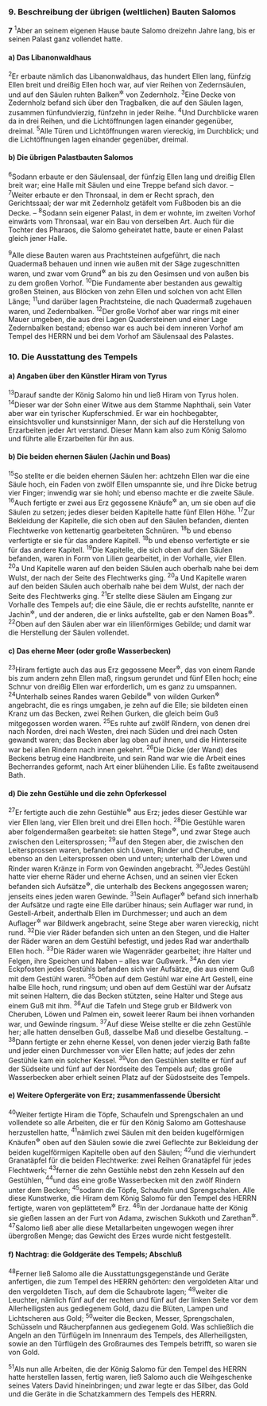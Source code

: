### 9. Beschreibung der übrigen (weltlichen) Bauten Salomos

__7__
<sup>1</sup>Aber an seinem eigenen Hause baute Salomo dreizehn Jahre lang, bis er seinen Palast ganz vollendet hatte.

#### a) Das Libanonwaldhaus

<sup>2</sup>Er erbaute nämlich das Libanonwaldhaus, das hundert Ellen lang, fünfzig Ellen breit und dreißig Ellen hoch war, auf vier Reihen von Zedernsäulen, und auf den Säulen ruhten Balken<sup title="oder: Kapitäle">&#x2732;</sup> von Zedernholz.
<sup>3</sup>Eine Decke von Zedernholz befand sich über den Tragbalken, die auf den Säulen lagen, zusammen fünfundvierzig, fünfzehn in jeder Reihe.
<sup>4</sup>Und Durchblicke waren da in drei Reihen, und die Lichtöffnungen lagen einander gegenüber, dreimal.
<sup>5</sup>Alle Türen und Lichtöffnungen waren viereckig, im Durchblick; und die Lichtöffnungen lagen einander gegenüber, dreimal.

#### b) Die übrigen Palastbauten Salomos

<sup>6</sup>Sodann erbaute er den Säulensaal, der fünfzig Ellen lang und dreißig Ellen breit war; eine Halle mit Säulen und eine Treppe befand sich davor. –
<sup>7</sup>Weiter erbaute er den Thronsaal, in dem er Recht sprach, den Gerichtssaal; der war mit Zedernholz getäfelt vom Fußboden bis an die Decke. –
<sup>8</sup>Sodann sein eigener Palast, in dem er wohnte, im zweiten Vorhof einwärts vom Thronsaal, war ein Bau von derselben Art. Auch für die Tochter des Pharaos, die Salomo geheiratet hatte, baute er einen Palast gleich jener Halle.

<sup>9</sup>Alle diese Bauten waren aus Prachtsteinen aufgeführt, die nach Quadermaß behauen und innen wie außen mit der Säge zugeschnitten waren, und zwar vom Grund<sup title="= Fundament">&#x2732;</sup> an bis zu den Gesimsen und von außen bis zu dem großen Vorhof.
<sup>10</sup>Die Fundamente aber bestanden aus gewaltig großen Steinen, aus Blöcken von zehn Ellen und solchen von acht Ellen Länge;
<sup>11</sup>und darüber lagen Prachtsteine, die nach Quadermaß zugehauen waren, und Zedernbalken.
<sup>12</sup>Der große Vorhof aber war rings mit einer Mauer umgeben, die aus drei Lagen Quadersteinen und einer Lage Zedernbalken bestand; ebenso war es auch bei dem inneren Vorhof am Tempel des HERRN und bei dem Vorhof am Säulensaal des Palastes.

### 10. Die Ausstattung des Tempels

#### a) Angaben über den Künstler Hiram von Tyrus

<sup>13</sup>Darauf sandte der König Salomo hin und ließ Hiram von Tyrus holen.
<sup>14</sup>Dieser war der Sohn einer Witwe aus dem Stamme Naphthali, sein Vater aber war ein tyrischer Kupferschmied. Er war ein hochbegabter, einsichtsvoller und kunstsinniger Mann, der sich auf die Herstellung von Erzarbeiten jeder Art verstand. Dieser Mann kam also zum König Salomo und führte alle Erzarbeiten für ihn aus.

#### b) Die beiden ehernen Säulen (Jachin und Boas)

<sup>15</sup>So stellte er die beiden ehernen Säulen her: achtzehn Ellen war die eine Säule hoch, ein Faden von zwölf Ellen umspannte sie, und ihre Dicke betrug vier Finger; inwendig war sie hohl; und ebenso machte er die zweite Säule.
<sup>16</sup>Auch fertigte er zwei aus Erz gegossene Knäufe<sup title="oder: Kapitelle">&#x2732;</sup> an, um sie oben auf die Säulen zu setzen; jedes dieser beiden Kapitelle hatte fünf Ellen Höhe.
<sup>17</sup>Zur Bekleidung der Kapitelle, die sich oben auf den Säulen befanden, dienten Flechtwerke von kettenartig gearbeiteten Schnüren.
<sup>18</sup>b und ebenso verfertigte er sie für das andere Kapitell.
<sup>18</sup>b und ebenso verfertigte er sie für das andere Kapitell.
<sup>19</sup>Die Kapitelle, die sich oben auf den Säulen befanden, waren in Form von Lilien gearbeitet, in der Vorhalle, vier Ellen.
<sup>20</sup>a Und Kapitelle waren auf den beiden Säulen auch oberhalb nahe bei dem Wulst, der nach der Seite des Flechtwerks ging.
<sup>20</sup>a Und Kapitelle waren auf den beiden Säulen auch oberhalb nahe bei dem Wulst, der nach der Seite des Flechtwerks ging.
<sup>21</sup>Er stellte diese Säulen am Eingang zur Vorhalle des Tempels auf; die eine Säule, die er rechts aufstellte, nannte er Jachin<sup title="d.h. er gründet fest">&#x2732;</sup>, und der anderen, die er links aufstellte, gab er den Namen Boas<sup title="d.h. in ihm ist Kraft">&#x2732;</sup>.
<sup>22</sup>Oben auf den Säulen aber war ein lilienförmiges Gebilde; und damit war die Herstellung der Säulen vollendet.

#### c) Das eherne Meer (oder große Wasserbecken)

<sup>23</sup>Hiram fertigte auch das aus Erz gegossene Meer<sup title="oder: große Wasserbecken">&#x2732;</sup>, das von einem Rande bis zum andern zehn Ellen maß, ringsum gerundet und fünf Ellen hoch; eine Schnur von dreißig Ellen war erforderlich, um es ganz zu umspannen.
<sup>24</sup>Unterhalb seines Randes waren Gebilde<sup title="oder: Verzierungen">&#x2732;</sup> von wilden Gurken<sup title="6,18">&#x2732;</sup> angebracht, die es rings umgaben, je zehn auf die Elle; sie bildeten einen Kranz um das Becken, zwei Reihen Gurken, die gleich beim Guß mitgegossen worden waren.
<sup>25</sup>Es ruhte auf zwölf Rindern, von denen drei nach Norden, drei nach Westen, drei nach Süden und drei nach Osten gewandt waren; das Becken aber lag oben auf ihnen, und die Hinterseite war bei allen Rindern nach innen gekehrt.
<sup>26</sup>Die Dicke (der Wand) des Beckens betrug eine Handbreite, und sein Rand war wie die Arbeit eines Becherrandes geformt, nach Art einer blühenden Lilie. Es faßte zweitausend Bath.

#### d) Die zehn Gestühle und die zehn Opferkessel

<sup>27</sup>Er fertigte auch die zehn Gestühle<sup title="d.h. fahrbare Becken oder: Kessel">&#x2732;</sup> aus Erz; jedes dieser Gestühle war vier Ellen lang, vier Ellen breit und drei Ellen hoch.
<sup>28</sup>Die Gestühle waren aber folgendermaßen gearbeitet: sie hatten Stege<sup title="oder: Verschlußstücke, Schlußleisten">&#x2732;</sup>, und zwar Stege auch zwischen den Leitersprossen;
<sup>29</sup>auf den Stegen aber, die zwischen den Leitersprossen waren, befanden sich Löwen, Rinder und Cherube, und ebenso an den Leitersprossen oben und unten; unterhalb der Löwen und Rinder waren Kränze in Form von Gewinden angebracht.
<sup>30</sup>Jedes Gestühl hatte vier eherne Räder und eherne Achsen, und an seinen vier Ecken befanden sich Aufsätze<sup title="oder: Ansätze">&#x2732;</sup>, die unterhalb des Beckens angegossen waren; jenseits eines jeden waren Gewinde.
<sup>31</sup>Sein Auflager<sup title="oder: Mundstück">&#x2732;</sup> befand sich innerhalb der Aufsätze und ragte eine Elle darüber hinaus; sein Auflager war rund, in Gestell-Arbeit, anderthalb Ellen im Durchmesser; und auch an dem Auflager<sup title="oder: Mundstück">&#x2732;</sup> war Bildwerk angebracht, seine Stege aber waren viereckig, nicht rund.
<sup>32</sup>Die vier Räder befanden sich unten an den Stegen, und die Halter der Räder waren an dem Gestühl befestigt, und jedes Rad war anderthalb Ellen hoch.
<sup>33</sup>Die Räder waren wie Wagenräder gearbeitet; ihre Halter und Felgen, ihre Speichen und Naben – alles war Gußwerk.
<sup>34</sup>An den vier Eckpfosten jedes Gestühls befanden sich vier Aufsätze, die aus einem Guß mit dem Gestühl waren.
<sup>35</sup>Oben auf dem Gestühl war eine Art Gestell, eine halbe Elle hoch, rund ringsum; und oben auf dem Gestühl war der Aufsatz mit seinen Haltern, die das Becken stützten, seine Halter und Stege aus einem Guß mit ihm.
<sup>36</sup>Auf die Tafeln und Stege grub er Bildwerk von Cheruben, Löwen und Palmen ein, soweit leerer Raum bei ihnen vorhanden war, und Gewinde ringsum.
<sup>37</sup>Auf diese Weise stellte er die zehn Gestühle her; alle hatten denselben Guß, dasselbe Maß und dieselbe Gestaltung. –
<sup>38</sup>Dann fertigte er zehn eherne Kessel, von denen jeder vierzig Bath faßte und jeder einen Durchmesser von vier Ellen hatte; auf jedes der zehn Gestühle kam ein solcher Kessel.
<sup>39</sup>Von den Gestühlen stellte er fünf auf der Südseite und fünf auf der Nordseite des Tempels auf; das große Wasserbecken aber erhielt seinen Platz auf der Südostseite des Tempels.

#### e) Weitere Opfergeräte von Erz; zusammenfassende Übersicht

<sup>40</sup>Weiter fertigte Hiram die Töpfe, Schaufeln und Sprengschalen an und vollendete so alle Arbeiten, die er für den König Salomo am Gotteshause herzustellen hatte,
<sup>41</sup>nämlich zwei Säulen mit den beiden kugelförmigen Knäufen<sup title="oder: Kapitellen">&#x2732;</sup> oben auf den Säulen sowie die zwei Geflechte zur Bekleidung der beiden kugelförmigen Kapitelle oben auf den Säulen;
<sup>42</sup>und die vierhundert Granatäpfel für die beiden Flechtwerke: zwei Reihen Granatäpfel für jedes Flechtwerk;
<sup>43</sup>ferner die zehn Gestühle nebst den zehn Kesseln auf den Gestühlen,
<sup>44</sup>und das eine große Wasserbecken mit den zwölf Rindern unter dem Becken;
<sup>45</sup>sodann die Töpfe, Schaufeln und Sprengschalen. Alle diese Kunstwerke, die Hiram dem König Salomo für den Tempel des HERRN fertigte, waren von geplättetem<sup title="= poliertem">&#x2732;</sup> Erz.
<sup>46</sup>In der Jordanaue hatte der König sie gießen lassen an der Furt von Adama, zwischen Sukkoth und Zarethan<sup title="oder: Zorthan">&#x2732;</sup>.
<sup>47</sup>Salomo ließ aber alle diese Metallarbeiten ungewogen wegen ihrer übergroßen Menge; das Gewicht des Erzes wurde nicht festgestellt.

#### f) Nachtrag: die Goldgeräte des Tempels; Abschluß

<sup>48</sup>Ferner ließ Salomo alle die Ausstattungsgegenstände und Geräte anfertigen, die zum Tempel des HERRN gehörten: den vergoldeten Altar und den vergoldeten Tisch, auf dem die Schaubrote lagen;
<sup>49</sup>weiter die Leuchter, nämlich fünf auf der rechten und fünf auf der linken Seite vor dem Allerheiligsten aus gediegenem Gold, dazu die Blüten, Lampen und Lichtscheren aus Gold;
<sup>50</sup>weiter die Becken, Messer, Sprengschalen, Schüsseln und Räucherpfannen aus gediegenem Gold. Was schließlich die Angeln an den Türflügeln im Innenraum des Tempels, des Allerheiligsten, sowie an den Türflügeln des Großraumes des Tempels betrifft, so waren sie von Gold.

<sup>51</sup>Als nun alle Arbeiten, die der König Salomo für den Tempel des HERRN hatte herstellen lassen, fertig waren, ließ Salomo auch die Weihgeschenke seines Vaters David hineinbringen; und zwar legte er das Silber, das Gold und die Geräte in die Schatzkammern des Tempels des HERRN.